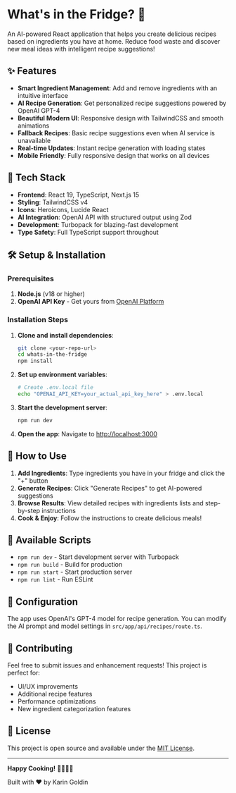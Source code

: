 # What's in the Fridge? 🥘

An AI-powered React application that helps you create delicious recipes based on ingredients you have at home. Reduce food waste and discover new meal ideas with intelligent recipe suggestions!

## ✨ Features

- **Smart Ingredient Management**: Add and remove ingredients with an intuitive interface
- **AI Recipe Generation**: Get personalized recipe suggestions powered by OpenAI GPT-4
- **Beautiful Modern UI**: Responsive design with TailwindCSS and smooth animations
- **Fallback Recipes**: Basic recipe suggestions even when AI service is unavailable
- **Real-time Updates**: Instant recipe generation with loading states
- **Mobile Friendly**: Fully responsive design that works on all devices

## 🚀 Tech Stack

- **Frontend**: React 19, TypeScript, Next.js 15
- **Styling**: TailwindCSS v4
- **Icons**: Heroicons, Lucide React
- **AI Integration**: OpenAI API with structured output using Zod
- **Development**: Turbopack for blazing-fast development
- **Type Safety**: Full TypeScript support throughout

## 🛠️ Setup & Installation

### Prerequisites

1. **Node.js** (v18 or higher)
2. **OpenAI API Key** - Get yours from [OpenAI Platform](https://platform.openai.com/api-keys)

### Installation Steps

1. **Clone and install dependencies**:
   ```bash
   git clone <your-repo-url>
   cd whats-in-the-fridge
   npm install
   ```

2. **Set up environment variables**:
   ```bash
   # Create .env.local file
   echo "OPENAI_API_KEY=your_actual_api_key_here" > .env.local
   ```

3. **Start the development server**:
   ```bash
   npm run dev
   ```

4. **Open the app**:
   Navigate to [http://localhost:3000](http://localhost:3000)

## 🎯 How to Use

1. **Add Ingredients**: Type ingredients you have in your fridge and click the "+" button
2. **Generate Recipes**: Click "Generate Recipes" to get AI-powered suggestions
3. **Browse Results**: View detailed recipes with ingredients lists and step-by-step instructions
4. **Cook & Enjoy**: Follow the instructions to create delicious meals!

## 📝 Available Scripts

- `npm run dev` - Start development server with Turbopack
- `npm run build` - Build for production
- `npm run start` - Start production server
- `npm run lint` - Run ESLint

## 🔧 Configuration

The app uses OpenAI's GPT-4 model for recipe generation. You can modify the AI prompt and model settings in `src/app/api/recipes/route.ts`.

## 🤝 Contributing

Feel free to submit issues and enhancement requests! This project is perfect for:
- UI/UX improvements
- Additional recipe features
- Performance optimizations
- New ingredient categorization features

## 📄 License

This project is open source and available under the [MIT License](LICENSE).

---

**Happy Cooking!** 👨‍🍳👩‍🍳

Built with ❤️ by Karin Goldin
